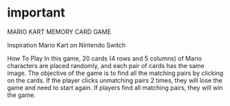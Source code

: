 # important
MARIO KART MEMORY CARD GAME

Inspiration
    Mario Kart on Nintendo Switch 
    
How To Play
    In this game, 20 cards (4 rows and 5 columns) of Mario characters are placed randomly, and each pair of cards has the same image. The objective of the game is to find all the matching pairs by clicking on the cards. If the player clicks unmatching pairs 2 times, they will lose the game and need to start again. If players find all matching pairs, they will win the game. 

